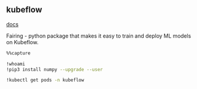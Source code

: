 kubeflow
-

[docs](https://www.kubeflow.org/docs/)

Fairing - python package that makes it easy to train and deploy ML models on Kubeflow.

````sh
%%capture

!whoami
!pip3 install numpy --upgrade --user

!kubectl get pods -n kubeflow
````
